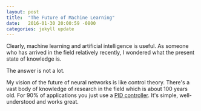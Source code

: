 ```yaml
---
layout: post
title:  "The Future of Machine Learning"
date:   2016-01-30 20:00:59 -0800
categories: jekyll update
---
```

Clearly, machine learning and artificial intelligence is useful. As someone who
has arrived in the field relatively recently, I wondered what the present state
of knowledge is.

The answer is not a lot.

My vision of the future of neural networks is like control theory. There's a
vast body of knowledge of research in the field which is about 100 years old.
For 90% of applications you just use a [PID controller](https://en.wikipedia.org/wiki/PID_controller). It's simple,
well-understood and works great. 
